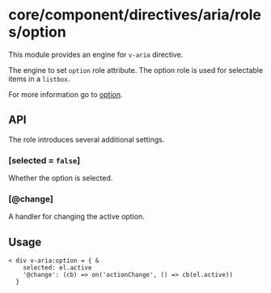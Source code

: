 # core/component/directives/aria/roles/option

This module provides an engine for `v-aria` directive.

The engine to set `option` role attribute.
The option role is used for selectable items in a `listbox`.

For more information go to [option](`https://developer.mozilla.org/en-US/docs/Web/Accessibility/ARIA/Roles/option_role`).

## API

The role introduces several additional settings.

### [selected = `false`]

Whether the option is selected.

### [@change]

A handler for changing the active option.

## Usage

```
< div v-aria:option = { &
    selected: el.active
    '@change': (cb) => on('actionChange', () => cb(el.active))
  }
```
